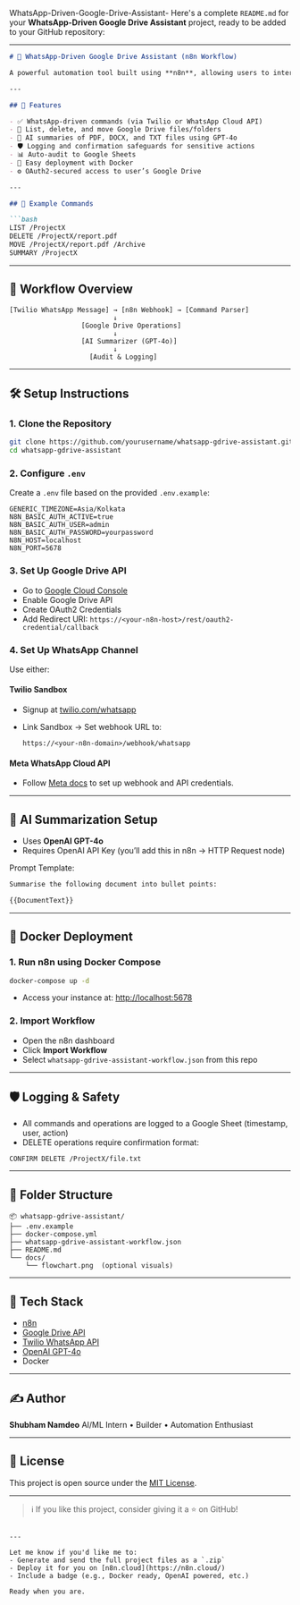  WhatsApp-Driven-Google-Drive-Assistant-
Here's a complete `README.md` for your **WhatsApp-Driven Google Drive Assistant** project, ready to be added to your GitHub repository:

---

````markdown
# 📁 WhatsApp-Driven Google Drive Assistant (n8n Workflow)

A powerful automation tool built using **n8n**, allowing users to interact with **Google Drive** through simple **WhatsApp messages**. Perform tasks like listing files, deleting, moving documents, and generating AI-powered summaries — all via chat.

---

## 🚀 Features

- ✅ WhatsApp-driven commands (via Twilio or WhatsApp Cloud API)
- 📂 List, delete, and move Google Drive files/folders
- 🧠 AI summaries of PDF, DOCX, and TXT files using GPT-4o
- 🛡️ Logging and confirmation safeguards for sensitive actions
- 📊 Auto-audit to Google Sheets
- 🐳 Easy deployment with Docker
- ⚙️ OAuth2-secured access to user’s Google Drive

---

## 📸 Example Commands

```bash
LIST /ProjectX
DELETE /ProjectX/report.pdf
MOVE /ProjectX/report.pdf /Archive
SUMMARY /ProjectX
````

---

## 🧩 Workflow Overview

```text
[Twilio WhatsApp Message] → [n8n Webhook] → [Command Parser]
                          ↓
                  [Google Drive Operations]
                          ↓
                  [AI Summarizer (GPT-4o)]
                          ↓
                    [Audit & Logging]
```

---

## 🛠️ Setup Instructions

### 1. Clone the Repository

```bash
git clone https://github.com/yourusername/whatsapp-gdrive-assistant.git
cd whatsapp-gdrive-assistant
```

### 2. Configure `.env`

Create a `.env` file based on the provided `.env.example`:

```env
GENERIC_TIMEZONE=Asia/Kolkata
N8N_BASIC_AUTH_ACTIVE=true
N8N_BASIC_AUTH_USER=admin
N8N_BASIC_AUTH_PASSWORD=yourpassword
N8N_HOST=localhost
N8N_PORT=5678
```

### 3. Set Up Google Drive API

* Go to [Google Cloud Console](https://console.cloud.google.com/)
* Enable Google Drive API
* Create OAuth2 Credentials
* Add Redirect URI: `https://<your-n8n-host>/rest/oauth2-credential/callback`

### 4. Set Up WhatsApp Channel

Use either:

#### Twilio Sandbox

* Signup at [twilio.com/whatsapp](https://www.twilio.com/whatsapp)
* Link Sandbox → Set webhook URL to:

  ```
  https://<your-n8n-domain>/webhook/whatsapp
  ```

#### Meta WhatsApp Cloud API

* Follow [Meta docs](https://developers.facebook.com/docs/whatsapp/cloud-api/) to set up webhook and API credentials.

---

## 🧠 AI Summarization Setup

* Uses **OpenAI GPT-4o**
* Requires OpenAI API Key (you’ll add this in n8n → HTTP Request node)

Prompt Template:

```txt
Summarise the following document into bullet points:

{{DocumentText}}
```

---

## 🐳 Docker Deployment

### 1. Run n8n using Docker Compose

```bash
docker-compose up -d
```

* Access your instance at: [http://localhost:5678](http://localhost:5678)

### 2. Import Workflow

* Open the n8n dashboard
* Click **Import Workflow**
* Select `whatsapp-gdrive-assistant-workflow.json` from this repo

---

## 🛡️ Logging & Safety

* All commands and operations are logged to a Google Sheet (timestamp, user, action)
* DELETE operations require confirmation format:

```bash
CONFIRM DELETE /ProjectX/file.txt
```

---

## 📁 Folder Structure

```
📦 whatsapp-gdrive-assistant/
├── .env.example
├── docker-compose.yml
├── whatsapp-gdrive-assistant-workflow.json
├── README.md
└── docs/
    └── flowchart.png  (optional visuals)
```

---

## 🤖 Tech Stack

* [n8n](https://n8n.io/)
* [Google Drive API](https://developers.google.com/drive)
* [Twilio WhatsApp API](https://www.twilio.com/whatsapp)
* [OpenAI GPT-4o](https://platform.openai.com/)
* Docker

---

## ✍️ Author

**Shubham Namdeo**
AI/ML Intern • Builder • Automation Enthusiast

---

## 📄 License

This project is open source under the [MIT License](LICENSE).

---

> ℹ️ If you like this project, consider giving it a ⭐️ on GitHub!

```

---

Let me know if you'd like me to:
- Generate and send the full project files as a `.zip`
- Deploy it for you on [n8n.cloud](https://n8n.cloud/)
- Include a badge (e.g., Docker ready, OpenAI powered, etc.)

Ready when you are.
```
